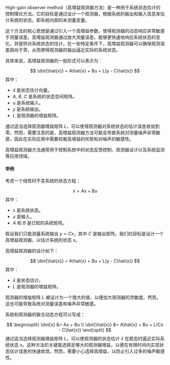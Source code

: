 High-gain observer method（高增益观测器方法）是一种用于系统状态估计的控制理论方法。它的目标是通过设计一个观测器，根据系统的输出和输入信息来估计系统的状态，即系统内部的未测量变量。

这个方法的核心思想是通过引入一个高增益参数，使得观测器的动态响应非常敏感于测量误差。高增益观测器通过放大测量误差，能够更快速地响应系统状态的变化，并提供对系统状态的估计。在一些特定条件下，高增益观测器可以确保观测误差趋向于零，从而使得观测器的输出逼近实际的系统状态。

具体来说，高增益观测器的一般形式可以表示为：

$$
\dot{\hat{x}} = A\hat{x} + Bu + L(y - C\hat{x})
$$
其中：

- $\hat{x}$ 是状态估计向量。
- $A$, $B$, $C$ 是系统的状态空间矩阵。
- $u$ 是系统输入。
- $y$ 是系统输出。
- $L$ 是观测器的增益矩阵。

通过适当选择观测器增益矩阵 $L$，可以使得观测器对系统状态的估计误差收敛到零。然而，需要注意的是，高增益观测器方法可能会导致系统对测量噪声非常敏感，因此在实际应用中需要权衡高增益的优势和对噪声的敏感性。

高增益观测器方法通常用于控制系统中的状态反馈控制、观测器设计以及系统监测等应用领域。

#### 举例

考虑一个线性时不变系统的状态方程：

$$
\dot{x} = Ax + Bu
$$
其中：

- $x$ 是系统状态。
- $u$ 是输入。
- $A$ 和 $B$ 是已知的系统矩阵。

假设我们只能测量系统输出 $y = Cx$，其中 $C$ 是输出矩阵。我们的目标是设计一个高增益观测器，以估计系统的状态 $x$。

高增益观测器的设计如下：

$$
 \dot{\hat{x}} = A\hat{x} + Bu + L(y - C\hat{x})
$$
其中：

- $\hat{x}$ 是状态估计。
- $L$ 是观测器的增益矩阵。

观测器的增益矩阵 $L$ 被设计为一个很大的值，以便加大观测器的灵敏度。然而，这也可能导致系统对测量误差和噪声非常敏感。

系统和观测器的联合动态方程可以写成：

$$
\begin{split} \dot{x} &= Ax + Bu \\
\dot{\hat{x}} &= A\hat{x} + Bu + L(Cx - C\hat{x}) \end{split}
$$
通过适当选择观测器增益矩阵 $L$，可以使观测器的状态估计 $\hat{x}$ 在稳态时逼近实际系统状态 $x$。这种方法的关键是选择足够大的观测器增益，以便在有限时间内实现状态估计误差的快速收敛。然而，需要小心选择高增益，以防止引入过多的噪声敏感性。